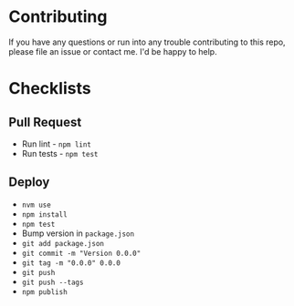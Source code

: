 # Contributing

If you have any questions or run into any trouble contributing to this repo, please file an issue or contact me. I'd be happy to help.

# Checklists

## Pull Request

- Run lint - `npm lint`
- Run tests - `npm test`

## Deploy

- `nvm use`
- `npm install`
- `npm test`
- Bump version in `package.json`
- `git add package.json`
- `git commit -m "Version 0.0.0"`
- `git tag -m "0.0.0" 0.0.0`
- `git push`
- `git push --tags`
- `npm publish`

